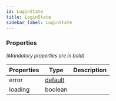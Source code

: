 ```yaml
---
id: LoginState
title: LoginState
sidebar_label: LoginState
---
```




### Properties

<font size="2"><i>(Mandatory properties are in bold)</i></font>

| Properties | Type | Description |
| --------- | ---- | ----------- |
| error | [default](/framework-api/classes/DefaultBasicError.md) |  |
| loading | boolean |  |
